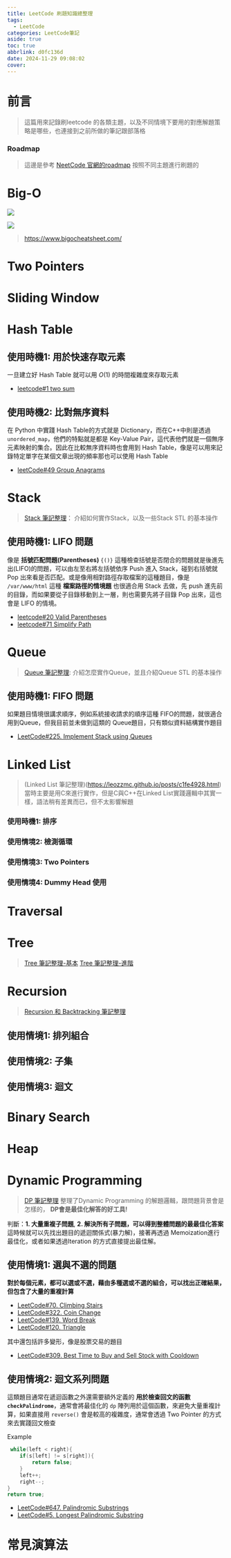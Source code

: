 ```yaml
---
title: LeetCode 刷題知識總整理
tags:
  - LeetCode
categories: LeetCode筆記
aside: true
toc: true
abbrlink: d0fc136d
date: 2024-11-29 09:08:02
cover:
---
```


# 前言

> 這篇用來記錄刷leetcode 的各類主題，以及不同情境下要用的對應解題策略是哪些，也連接到之前所做的筆記跟部落格

### Roadmap

> 這邊是參考 [NeetCode 官網的roadmap](https://neetcode.io/roadmap) 按照不同主題進行刷題的


# Big-O

![](/img/LeetCode/org/bigo.jpeg)

![](/img/LeetCode/org/bigo-2.jpeg)

> https://www.bigocheatsheet.com/


# Two Pointers

# Sliding Window

# Hash Table


## 使用時機1: 用於快速存取元素

一旦建立好 Hash Table 就可以用 $O(1)$ 的時間複雜度來存取元素
- [leetcode#1 two sum](https://leozzmc.github.io/posts/cb46ac9d.html)

## 使用時機2: 比對無序資料

在 Python 中實踐 Hash Table的方式就是 Dictionary，而在C++中則是透過 `unordered_map`，他們的特點就是都是 Key-Value Pair，這代表他們就是一個無序元素映射的集合。因此在比較無序資料時也會用到 Hash Table，像是可以用來記錄特定單字在某個文章出現的頻率那也可以使用 Hash Table

- [leetCode#49 Group Anagrams](https://leozzmc.github.io/posts/e106a70e.html)

# Stack

> [Stack 筆記整理](https://leozzmc.github.io/posts/a27c9492.html)： 介紹如何實作Stack，以及一些Stack STL 的基本操作

## 使用時機1: LIFO 問題

像是 **括號匹配問題(Parentheses)** `{()}` 這種檢查括號是否閉合的問題就是後進先出(LIFO)的問題，可以由左至右將左括號依序 Push 進入 Stack，碰到右括號就 Pop 出來看是否匹配。或是像用相對路徑存取檔案的這種題目，像是 `/var/www/html` 這種 **檔案路徑的情境題** 也很適合用 Stack 去做，先 push 進先前的目錄，而如果要從子目錄移動到上一層，則也需要先將子目錄 Pop 出來，這也會是 LIFO 的情境。 

- [leetcode#20 Valid Parentheses](https://leozzmc.github.io/posts/92b56b8e.html)
- [leetcode#71 Simplify Path](https://leozzmc.github.io/posts/59f3a7b5.html)


# Queue

> [Queue 筆記整理](https://leozzmc.github.io/posts/22a8b30b.html): 介紹怎麼實作Queue，並且介紹Queue STL 的基本操作

## 使用時機1: FIFO 問題

如果題目情境很講求順序，例如系統接收請求的順序這種 FIFO的問題，就很適合用到Queue，但我目前並未做到這類的 Queue題目，只有類似資料結構實作題目

- [LeetCode#225. Implement Stack using Queues](https://leozzmc.github.io/posts/6dfa2271.html)


# Linked List

> (Linked List 筆記整理)(https://leozzmc.github.io/posts/c1fe4928.html) 當時主要是用C來進行實作，但是C與C++在Linked List實踐邏輯中其實一樣，語法稍有差異而已，但不太影響解題

### 使用時機1: 排序

### 使用情境2: 檢測循環

### 使用情境3: Two Pointers

### 使用情境4: Dummy Head 使用


# Traversal

# Tree
> [Tree 筆記整理-基本](https://leozzmc.github.io/posts/tree_for_leetcode.html)
> [Tree 筆記整理-進階](https://leozzmc.github.io/posts/tree_for_leetcode_2.html)

# Recursion

> [Recursion 和 Backtracking 筆記整理](https://leozzmc.github.io/posts/48f553b3.html)

## 使用情境1: 排列組合

## 使用情境2: 子集

## 使用情境3: 迴文


# Binary Search 

# Heap

# Dynamic Programming

> [DP 筆記整理](https://leozzmc.github.io/posts/dynamic_programming.html) 整理了Dynamic Programming 的解題邏輯，跟問題背景會是怎樣的， **DP會是最佳化解答的好工具!**

判斷：**1. 大量重複子問題**, **2. 解決所有子問題，可以得到整體問題的最最佳化答案** 這時候就可以先找出題目的遞迴關係式(暴力解)，接著再透過 Memoization進行最佳化，或者如果透過Iteration 的方式直接提出最佳解。

## 使用情境1: 選與不選的問題

**對於每個元素，都可以選或不選，藉由多種選或不選的組合，可以找出正確結果，但包含了大量的重複計算**

- [LeetCode#70. Climbing Stairs](https://leozzmc.github.io/posts/355cc876.html)
- [LeetCode#322. Coin Change](https://leozzmc.github.io/posts/35e03d8a.html)
- [LeetCode#139. Word Break](https://leozzmc.github.io/posts/9081d01d.html)
- [LeetCode#120. Triangle](https://leozzmc.github.io/posts/cd4d1860.html)

其中還包括許多變形，像是股票交易的題目

- [LeetCode#309. Best Time to Buy and Sell Stock with Cooldown](https://leozzmc.github.io/posts/c95a58c1.html)

## 使用情境2: 迴文系列問題

這類題目通常在遞迴函數之外還需要額外定義的 **用於檢查回文的函數 `checkPalindrome`**，通常會將最佳化的 `dp` 陣列用於這個函數，來避免大量重複計算，如果直接用 `reverse()` 會是較高的複雜度，通常會透過 Two Pointer 的方式來去實踐回文檢查

Example
```cpp
 while(left < right){
    if(s[left] != s[right]){
        return false;
    } 
    left++;
    right--;
}
return true;
```

- [LeetCode#647. Palindromic Substrings](https://leozzmc.github.io/posts/141899d4.html)
- [LeetCode#5. Longest Palindromic Substring](https://leozzmc.github.io/posts/bf0dee7b.html)

# 常見演算法